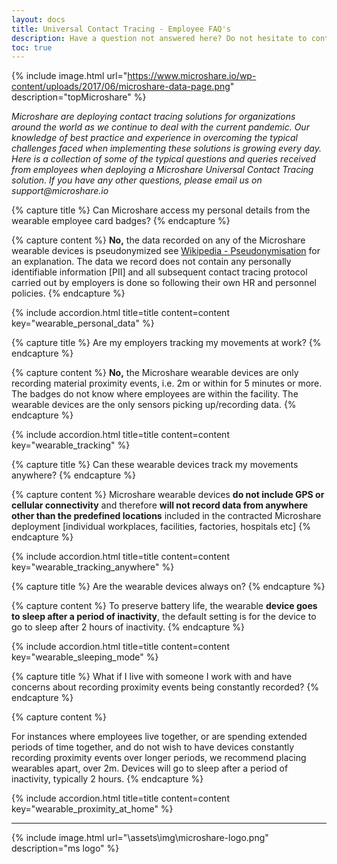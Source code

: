 ```yaml
---
layout: docs
title: Universal Contact Tracing - Employee FAQ's
description: Have a question not answered here? Do not hesitate to contact us at `support@microshare.io`!
toc: true
---
```


{% include image.html url="https://www.microshare.io/wp-content/uploads/2017/06/microshare-data-page.png" description="topMicroshare" %}

_Microshare are deploying contact tracing solutions for organizations around the world as we continue to deal with the current pandemic. Our knowledge of best practice and experience in overcoming the typical challenges faced when implementing these solutions is growing every day. Here is a collection of some of the typical questions and queries received from employees when deploying a Microshare Universal Contact Tracing solution. If you have any other questions, please email us on support@microshare.io_

<!-- ********************
**    New Question     **
********************* -->

{% capture title %}
Can Microshare access my personal details from the wearable employee card badges?
{% endcapture %}

{% capture content %}
<b>No,</b> the data recorded on any of the Microshare wearable devices is pseudonymized see <a href="https://en.wikipedia.org/wiki/Pseudonymization">Wikipedia - Pseudonymisation</a> for an explanation. The data we record does not contain any personally identifiable information [PII] and all subsequent contact tracing protocol carried out by employers is done so following their own HR and personnel policies.
{% endcapture %}

{% include accordion.html title=title content=content key="wearable_personal_data" %}

<!-- ********************
**    New Question     **
********************* -->

{% capture title %}
Are my employers tracking my movements at work?
{% endcapture %}

{% capture content %}
<b>No,</b> the Microshare wearable devices are only recording material proximity events, i.e. 2m or within for 5 minutes or more. The badges do not know where employees are within the facility. The wearable devices are the only sensors picking up/recording data.
{% endcapture %}

{% include accordion.html title=title content=content key="wearable_tracking" %}

<!-- ********************
**    New Question     **
********************* -->

{% capture title %}
Can these wearable devices track my movements anywhere?
{% endcapture %}

{% capture content %}
Microshare wearable devices <b>do not include GPS or cellular connectivity</b> and therefore <b>will not record data from anywhere other than the predefined locations</b> included in the contracted Microshare deployment [individual workplaces, facilities, factories, hospitals etc]
{% endcapture %}

{% include accordion.html title=title content=content key="wearable_tracking_anywhere" %}

<!-- ********************
**    New Question     **
********************* -->

{% capture title %}
Are the wearable devices always on?
{% endcapture %}

{% capture content %}
To preserve battery life, the wearable <b>device goes to sleep after a period of inactivity</b>, the default setting is for the device to go to sleep after 2 hours of inactivity.
{% endcapture %}

{% include accordion.html title=title content=content key="wearable_sleeping_mode" %}

<!-- ********************
**    New Question     **
********************* -->

{% capture title %}
What if I live with someone I work with and have concerns about recording proximity events being constantly recorded?
{% endcapture %}

{% capture content %}

For instances where employees live together, or are spending extended periods of time together, and do not wish to have devices constantly recording proximity events over longer periods, we recommend placing wearables apart, over 2m. Devices will go to sleep after a period of inactivity, typically 2 hours.
{% endcapture %}

{% include accordion.html title=title content=content key="wearable_proximity_at_home" %}


---------------------------------------

{% include image.html url="\assets\img\microshare-logo.png"  description="ms logo" %}